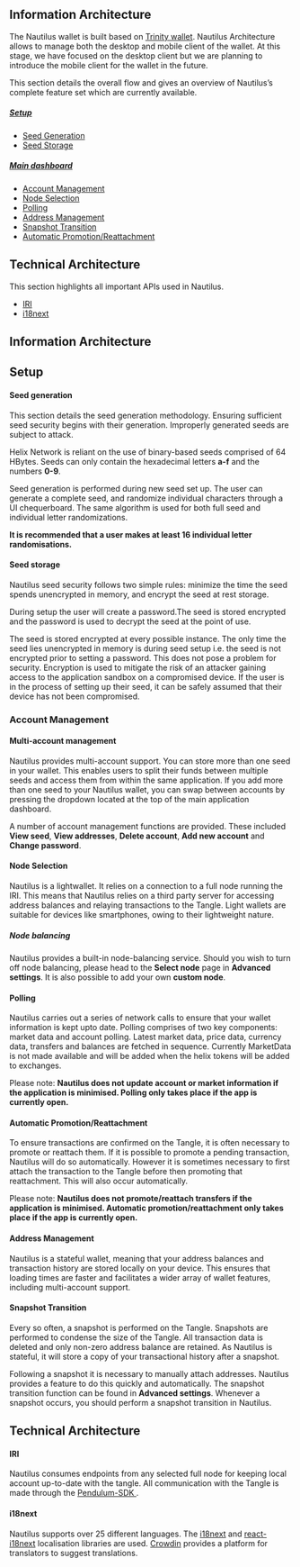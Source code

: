 ## Information Architecture
The Nautilus wallet is built based on [Trinity wallet](https://github.com/iotaledger/Nautilus-wallet). Nautilus Architecture allows to manage both the desktop and mobile client of the wallet. At this stage, we have focused on the desktop client but we are planning to introduce the mobile client for the wallet in the future.

This section details the overall flow and gives an overview of Nautilus’s complete feature set which are currently available.
##### [Setup](#setup-1)
- [Seed Generation](#seed-generation)
- [Seed Storage](#seed-storage)

##### [Main dashboard](#dashboard)
- [Account Management](#account-management-1)
- [Node Selection](#node-selection)
- [Polling](#polling)
- [Address Management](#address-management)
- [Snapshot Transition](#transition)
- [Automatic Promotion/Reattachment](#automatic-promotionreattachment)

## Technical Architecture
This section highlights all important APIs used in Nautilus.
- [IRI](#iri)
- [i18next](#i18next)

## Information Architecture
## Setup

#### Seed generation

This section details the seed generation methodology. Ensuring sufficient seed security begins with their generation. Improperly generated seeds are subject to attack.

Helix Network is reliant on the use of binary-based seeds comprised of 64 HBytes. Seeds can only contain the hexadecimal letters **a-f** and the numbers **0-9**.

Seed generation is performed during new seed set up. The user can generate a complete seed, and randomize individual characters through a UI chequerboard. The same algorithm is used for both full seed and individual letter randomizations.

**It is recommended that a user makes at least 16 individual letter randomisations.**

#### Seed storage

Nautilus seed security follows two simple rules: minimize the time the seed spends unencrypted in memory, and encrypt the seed at rest storage.

During setup the user will create a password.The seed is stored encrypted and the password is used to decrypt the seed at the point of use. 

The seed is stored encrypted at every possible instance. The only time the seed lies unencrypted in memory is during seed setup i.e. the seed is not encrypted prior to setting a password. This does not pose a problem for security. Encryption is used to mitigate the risk of an attacker gaining access to the application sandbox on a compromised device. If the user is in the process of setting up their seed, it can be safely assumed that their device has not been compromised.


### Account Management

#### Multi-account management

Nautilus provides multi-account support. You can store more than one seed in your wallet. This enables users to split their funds between multiple seeds and access them from within the same application. If you add more than one seed to your Nautilus wallet, you can swap between accounts by pressing the dropdown located at the top of the main application dashboard.

A number of account management functions are provided. These included **View seed**, **View addresses**, **Delete account**, **Add new account** and **Change password**.

#### Node Selection

Nautilus is a lightwallet. It relies on a connection to a full node running the IRI. This means that Nautilus relies on a third party server for accessing address balances and relaying transactions to the Tangle. Light wallets are suitable for devices like smartphones, owing to their lightweight nature.

##### Node balancing

Nautilus provides a built-in node-balancing service.
Should you wish to turn off node balancing, please head to the **Select node** page in **Advanced settings**. It is also possible to add your own **custom node**.

#### Polling

Nautilus carries out a series of network calls to ensure that your wallet information is kept upto date. Polling comprises of two key components: market data and account polling. Latest market data, price data, currency data, transfers and balances are fetched in sequence. Currently MarketData is not made available and will be added when the helix tokens will be added to exchanges.

Please note: **Nautilus does not update account or market information if the application is minimised. Polling only takes place if the app is currently open.**

#### Automatic Promotion/Reattachment

To ensure transactions are confirmed on the Tangle, it is often necessary to promote or reattach them. If it is possible to promote a pending transaction, Nautilus will do so automatically. However it is sometimes necessary to first attach the transaction to the Tangle before then promoting that reattachment. This will also occur automatically.

Please note: **Nautilus does not promote/reattach transfers if the application is minimised. Automatic promotion/reattachment only takes place if the app is currently open.**

#### Address Management

Nautilus is a stateful wallet, meaning that your address balances and transaction history are stored locally on your device. This ensures that loading times are faster and facilitates a wider array of wallet features, including multi-account support.

#### Snapshot Transition

Every so often, a snapshot is performed on the Tangle. Snapshots are performed to condense the size of the Tangle. All transaction data is deleted and only non-zero address balance are retained. As Nautilus is stateful, it will store a copy of your transactional history after a snapshot.

Following a snapshot it is necessary to manually attach addresses. Nautilus provides a feature to do this quickly and automatically. The snapshot transition function can be found in **Advanced settings**. Whenever a snapshot occurs, you should perform a snapshot transition in Nautilus.

## Technical Architecture

#### IRI
Nautilus consumes endpoints from any selected full node for keeping local account up-to-date with the tangle. All communication with the Tangle is made through the [ Pendulum-SDK ](https://github.com/helixNetwork/pendulum-sdk).


#### i18next
Nautilus supports over 25 different languages. The [i18next](https://www.i18next.com/) and [react-i18next](https://react.i18next.com/) localisation libraries are used. [Crowdin](https://crowdin.com/) provides a platform for translators to suggest translations.